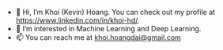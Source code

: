 - 👋 Hi, I’m Khoi (Kevin) Hoang. You can check out my profile at https://www.linkedin.com/in/khoi-hd/.
- 👀 I’m interested in Machine Learning and Deep Learning.
- 📫 You can reach me at khoi.hoangdai@gmail.com

<!---
khoihd/khoihd is a ✨ special ✨ repository because its `README.md` (this file) appears on your GitHub profile.
You can click the Preview link to take a look at your changes.
--->
